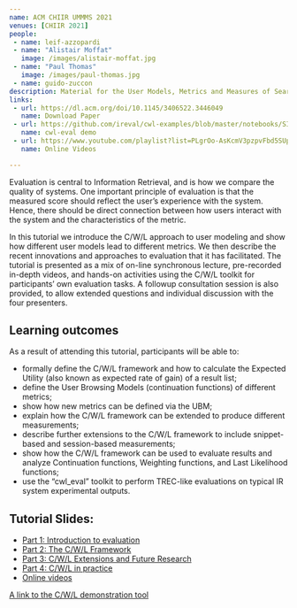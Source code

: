 ```yaml
---
name: ACM CHIIR UMMMS 2021
venues: [CHIIR 2021]
people:
 - name: leif-azzopardi
 - name: "Alistair Moffat"
   image: /images/alistair-moffat.jpg
 - name: "Paul Thomas"
   image: /images/paul-thomas.jpg
 - name: guido-zuccon
description: Material for the User Models, Metrics and Measures of Search, Tutorial on the CWL Evaluation Framework; ACM CHIIR UMMMS 2021
links: 
 - url: https://dl.acm.org/doi/10.1145/3406522.3446049
   name: Download Paper
 - url: https://github.com/ireval/cwl-examples/blob/master/notebooks/SIGIR2019-Demo-CWL-PLots.ipynb
   name: cwl-eval demo
 - url: https://www.youtube.com/playlist?list=PLgrOo-AsKcmV3pzpvFbd5SUpUMWUv2fQr
   name: Online Videos

---
```




Evaluation is central to Information Retrieval, and is how we compare the quality of systems. One important principle of evaluation is that the measured score should reflect the user’s experience with
the system. Hence, there should be direct connection between how users interact with the system and the characteristics of the metric.

In this tutorial we introduce the C/W/L approach to user modeling and show how different user models lead to different metrics. We then describe the recent innovations and approaches to evaluation that it has facilitated. The tutorial is presented as a mix of on-line synchronous lecture, pre-recorded in-depth videos, and hands-on activities using the C/W/L toolkit for participants’ own evaluation tasks. A followup consultation session is also provided, to allow extended questions and individual discussion with the four
presenters.


## Learning outcomes

As a result of attending this tutorial, participants will be able to:

- formally define the C/W/L framework and how to calculate the Expected Utility (also known as expected rate of gain) of a result list;
- define the User Browsing Models (continuation functions) of different metrics;
- show how new metrics can be defined via the UBM;
- explain how the C/W/L framework can be extended to produce different measurements;
- describe further extensions to the C/W/L framework to include snippet-based and session-based measurements;
- show how the C/W/L framework can be used to evaluate results and analyze Continuation functions, Weighting functions, and Last Likelihood functions;
- use the “cwl_eval” toolkit to perform TREC-like evaluations on typical IR system experimental outputs.


## Tutorial Slides:

- [Part 1: Introduction to evaluation](files/1-ummms-introduction.pdf)
- [Part 2: The C/W/L Framework](2-ummms-cwl.pdf)
- [Part 3: C/W/L Extensions and Future Research](3-ummms-extensions-and-research.pdf)
- [Part 4: C/W/L in practice](4-ummms-cwl-demo.pdf)
- [Online videos](https://www.youtube.com/playlist?list=PLgrOo-AsKcmV3pzpvFbd5SUpUMWUv2fQr)


[A link to the C/W/L demonstration tool](https://github.com/ireval/cwl-examples/blob/master/notebooks/SIGIR2019-Demo-CWL-PLots.ipynb)

